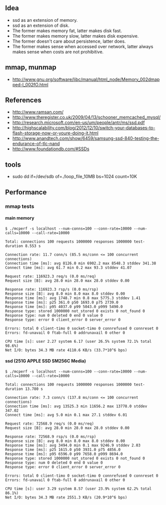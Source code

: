 ## Idea

+ ssd as an extension of memory.
+ ssd as an extension of disk.
+ The former makes memory fat, latter makes disk fast.
+ The former makes memory slow, latter makes disk expensive.
+ The former doesn't care about persistence, latter does.
+ The former makes sense when accessed over network, latter always makes sense when costs are not prohibitive.

## mmap, munmap

+ http://www.gnu.org/software/libc/manual/html_node/Memory_002dmapped-I_002fO.html

## References

+ http://www.ramsan.com/
+ http://www.theregister.co.uk/2009/04/13/schooner_memcached_mysql/
+ http://research.microsoft.com/en-us/um/people/antr/ms/ssd.pdf
+ http://highscalability.com/blog/2012/12/10/switch-your-databases-to-flash-storage-now-or-youre-doing-it.html
+ http://www.anandtech.com/show/6459/samsung-ssd-840-testing-the-endurance-of-tlc-nand
+ http://www.foundationdb.com/#SSDs

## tools

+ sudo dd if=/dev/sdb of=./loop_file_10MB bs=1024 count=10K

## Performance

### mmap tests

#### main memory

    $ ./mcperf -s localhost --num-conns=100 --conn-rate=10000 --num-calls=10000 --call-rate=10000

    Total: connections 100 requests 1000000 responses 1000000 test-duration 8.553 s

    Connection rate: 11.7 conn/s (85.5 ms/conn <= 100 concurrent connections)
    Connection time [ms]: avg 8126.0 min 6902.2 max 8548.3 stddev 341.38
    Connect time [ms]: avg 61.7 min 0.2 max 93.3 stddev 41.07

    Request rate: 116923.3 req/s (0.0 ms/req)
    Request size [B]: avg 28.0 min 28.0 max 28.0 stddev 0.00

    Response rate: 116923.3 rsp/s (0.0 ms/rsp)
    Response size [B]: avg 8.0 min 8.0 max 8.0 stddev 0.00
    Response time [ms]: avg 1748.7 min 0.8 max 5775.3 stddev 1.41
    Response time [ms]: p25 361.0 p50 1693.0 p75 2739.0
    Response time [ms]: p95 4037.0 p99 5043.0 p999 5490.0
    Response type: stored 1000000 not_stored 0 exists 0 not_found 0
    Response type: num 0 deleted 0 end 0 value 0
    Response type: error 0 client_error 0 server_error 0

    Errors: total 0 client-timo 0 socket-timo 0 connrefused 0 connreset 0
    Errors: fd-unavail 0 ftab-full 0 addrunavail 0 other 0

    CPU time [s]: user 2.27 system 6.17 (user 26.5% system 72.1% total 98.6%)
    Net I/O: bytes 34.3 MB rate 4110.6 KB/s (33.7*10^6 bps)

#### ssd (251G APPLE SSD SM256C Media)

    $ ./mcperf -s localhost --num-conns=100 --conn-rate=10000 --num-calls=10000 --call-rate=10000

    Total: connections 100 requests 1000000 responses 1000000 test-duration 13.780 s

    Connection rate: 7.3 conn/s (137.8 ms/conn <= 100 concurrent connections)
    Connection time [ms]: avg 13525.3 min 11656.2 max 13778.0 stddev 347.02
    Connect time [ms]: avg 5.0 min 0.1 max 27.1 stddev 6.01

    Request rate: 72568.9 req/s (0.0 ms/req)
    Request size [B]: avg 28.0 min 28.0 max 28.0 stddev 0.00

    Response rate: 72568.9 rsp/s (0.0 ms/rsp)
    Response size [B]: avg 8.0 min 8.0 max 8.0 stddev 0.00
    Response time [ms]: avg 3494.0 min 0.1 max 9246.9 stddev 2.03
    Response time [ms]: p25 1615.0 p50 3931.0 p75 4856.0
    Response time [ms]: p95 6596.0 p99 7658.0 p999 8694.0
    Response type: stored 1000000 not_stored 0 exists 0 not_found 0
    Response type: num 0 deleted 0 end 0 value 0
    Response type: error 0 client_error 0 server_error 0

    Errors: total 0 client-timo 0 socket-timo 0 connrefused 0 connreset 0
    Errors: fd-unavail 0 ftab-full 0 addrunavail 0 other 0

    CPU time [s]: user 3.29 system 8.57 (user 23.9% system 62.2% total 86.1%)
    Net I/O: bytes 34.3 MB rate 2551.3 KB/s (20.9*10^6 bps)

